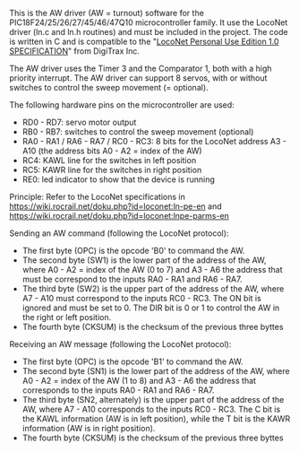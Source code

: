 This is the AW driver (AW = turnout) software for the PIC18F24/25/26/27/45/46/47Q10 microcontroller family.
It use the LocoNet driver (ln.c and ln.h routines) and must be included in the project.
The code is written in C and is compatible to the "[LocoNet Personal Use Edition 1.0 SPECIFICATION](https://www.digitrax.com/static/apps/cms/media/documents/loconet/loconetpersonaledition.pdf)" from DigiTrax Inc.

The AW driver uses the Timer 3 and the Comparator 1, both with a high priority interrupt.
The AW driver can support 8 servos, with or without switches to control the sweep movement (= optional).

The following hardware pins on the microcontroller are used:
  - RD0 - RD7: servo motor output
  - RB0 - RB7: switches to control the sweep movement (optional)
  - RA0 - RA1 / RA6 - RA7 / RC0 - RC3: 8 bits for the LocoNet address A3 - A10 (the address bits A0 - A2 = index of the AW)
  - RC4: KAWL line for the switches in left position
  - RC5: KAWR line for the switches in right position
  - RE0: led indicator to show that the device is running

Principle:
 Refer to the LocoNet specifications in https://wiki.rocrail.net/doku.php?id=loconet:ln-pe-en and https://wiki.rocrail.net/doku.php?id=loconet:lnpe-parms-en

 Sending an AW command (following the LocoNet protocol):
  - The first byte (OPC) is the opcode 'B0' to command the AW.
  - The second byte (SW1) is the lower part of the address of the AW, where A0 - A2 = index of the AW (0 to 7) and A3 - A6 the address that must be correspond to the inputs RA0 - RA1 and RA6 - RA7.
  - The third byte (SW2) is the upper part of the address of the AW, where A7 - A10 must correspond to the inputs RC0 - RC3. The ON bit is ignored and must be set to 0. The DIR bit is 0 or 1 to control the AW in the right or left position.
  - The fourth byte (CKSUM) is the checksum of the previous three byttes

 Receiving an AW message (following the LocoNet protocol):
  - The first byte (OPC) is the opcode 'B1' to command the AW.
  - The second byte (SN1) is the lower part of the address of the AW, where A0 - A2 = index of the AW (1 to 8) and A3 - A6 the address that corresponds to the inputs RA0 - RA1 and RA6 - RA7.
  - The third byte (SN2, alternately) is the upper part of the address of the AW, where A7 - A10 corresponds to the inputs RC0 - RC3. The C bit is the KAWL information (AW is in left position), while the T bit is the KAWR information (AW is in right position).
  - The fourth byte (CKSUM) is the checksum of the previous three byttes
  
